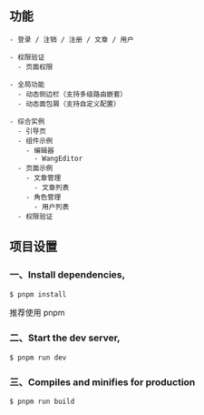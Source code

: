 ## 功能

```
- 登录 / 注销 / 注册 / 文章 / 用户

- 权限验证
  - 页面权限

- 全局功能
  - 动态侧边栏（支持多级路由嵌套）
  - 动态面包屑（支持自定义配置）

- 综合实例
  - 引导页
  - 组件示例
    - 编辑器
      - WangEditor
  - 页面示例
    - 文章管理
      - 文章列表
    - 角色管理
      - 用户列表
  - 权限验证
```

## 项目设置

### 一、Install dependencies,


```
$ pnpm install
```

 推荐使用 pnpm

### 二、Start the dev server,

```
$ pnpm run dev
```


### 三、Compiles and minifies for production

```
$ pnpm run build
```